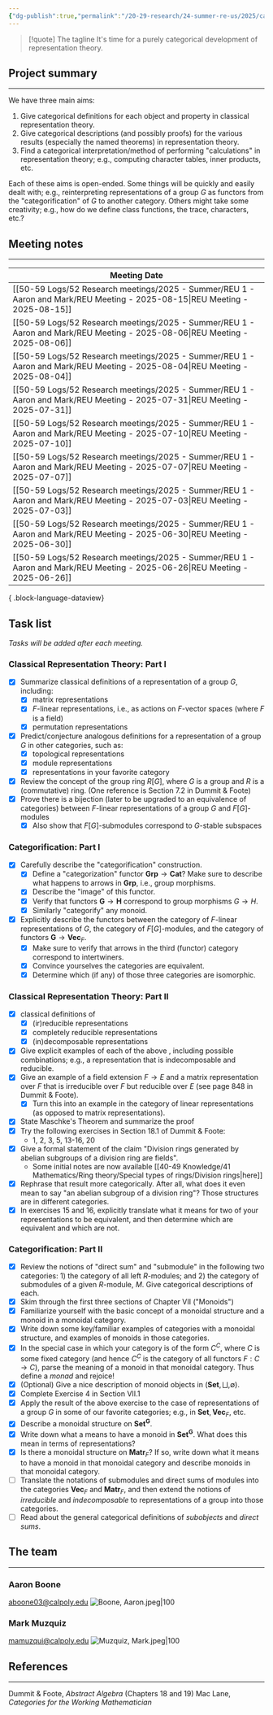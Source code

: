 ```yaml
---
{"dg-publish":true,"permalink":"/20-29-research/24-summer-re-us/2025/categorical-representation-theory/summer-reu-2025-categorical-representation-theory/","tags":["category_theory","group_theory"],"updated":"2025-08-20T08:08:06-07:00"}
---
```


> [!quote] The tagline
> It's time for a purely categorical development of representation theory.

## Project summary
---

We have three main aims:
1. Give categorical definitions for each object and property in classical representation theory.
2. Give categorical descriptions (and possibly proofs) for the various results (especially the named theorems) in representation theory.
3. Find a categorical interpretation/method of performing "calculations" in representation theory; e.g., computing character tables, inner products, etc.

Each of these aims is open-ended. Some things will be quickly and easily dealt with; e.g., reinterpreting representations of a group $G$ as functors from the "categorification" of $G$ to another category. Others might take some creativity; e.g., how do we define class functions, the trace, characters, etc.?

## Meeting notes
---

| Meeting Date                                                                                                                   |
| ------------------------------------------------------------------------------------------------------------------------------ |
| [[50-59 Logs/52 Research meetings/2025 - Summer/REU 1 - Aaron and Mark/REU Meeting - 2025-08-15\|REU Meeting - 2025-08-15]] |
| [[50-59 Logs/52 Research meetings/2025 - Summer/REU 1 - Aaron and Mark/REU Meeting - 2025-08-06\|REU Meeting - 2025-08-06]] |
| [[50-59 Logs/52 Research meetings/2025 - Summer/REU 1 - Aaron and Mark/REU Meeting - 2025-08-04\|REU Meeting - 2025-08-04]] |
| [[50-59 Logs/52 Research meetings/2025 - Summer/REU 1 - Aaron and Mark/REU Meeting - 2025-07-31\|REU Meeting - 2025-07-31]] |
| [[50-59 Logs/52 Research meetings/2025 - Summer/REU 1 - Aaron and Mark/REU Meeting - 2025-07-10\|REU Meeting - 2025-07-10]] |
| [[50-59 Logs/52 Research meetings/2025 - Summer/REU 1 - Aaron and Mark/REU Meeting - 2025-07-07\|REU Meeting - 2025-07-07]] |
| [[50-59 Logs/52 Research meetings/2025 - Summer/REU 1 - Aaron and Mark/REU Meeting - 2025-07-03\|REU Meeting - 2025-07-03]] |
| [[50-59 Logs/52 Research meetings/2025 - Summer/REU 1 - Aaron and Mark/REU Meeting - 2025-06-30\|REU Meeting - 2025-06-30]] |
| [[50-59 Logs/52 Research meetings/2025 - Summer/REU 1 - Aaron and Mark/REU Meeting - 2025-06-26\|REU Meeting - 2025-06-26]] |

{ .block-language-dataview}

## Task list

*Tasks will be added after each meeting.*
### Classical Representation Theory: Part I

- [x] Summarize classical definitions of a representation of a group $G$, including:
	- [x] matrix representations
	- [x] $F$-linear representations, i.e., as actions on $F$-vector spaces (where $F$ is a field)
	- [x] permutation representations
- [x] Predict/conjecture analogous definitions for a representation of a group $G$ in other categories, such as:
	- [x] topological representations
	- [x] module representations
	- [x] representations in your favorite category
- [x] Review the concept of the group ring $R[G]$, where $G$ is a group and $R$ is a (commutative) ring. (One reference is Section 7.2 in Dummit & Foote)
- [x] Prove there is a bijection (later to be upgraded to an equivalence of categories) between  $F$-linear representations of a group $G$ and $F[G]$-modules
	- [x] Also show that $F[G]$-submodules correspond to $G$-stable subspaces

### Categorification: Part I

 - [x] Carefully describe the "categorification" construction.
	 - [x] Define a "categorization" functor $\textbf{Grp}\to \textbf{Cat}$? Make sure to describe what happens to arrows in $\textbf{Grp}$, i.e., group morphisms.
	- [x] Describe the "image" of this functor.
	- [x] Verify that functors $\textbf{G}\to \textbf{H}$ correspond to group morphisms $G\to H$.
	- [x] Similarly "categorify" any monoid.
- [x] Explicitly describe the functors between the category of $F$-linear representations of $G$, the category of $F[G]$-modules, and the category of functors $\textbf{G} \to \textbf{Vec}_F$.
	- [x] Make sure to verify that arrows in the third (functor) category correspond to intertwiners.
	- [x] Convince yourselves the categories are equivalent.
	- [x] Determine which (if any) of those three categories are isomorphic.

### Classical Representation Theory: Part II

- [x]  classical definitions of
	- [x] (ir)reducible representations
	- [x] completely reducible representations
	- [x] (in)decomposable representations
- [x] Give explicit examples of each of the above , including possible combinations; e.g., a representation that is indecomposable and reducible.
- [x] Give an example of a field extension $F\to E$ and a matrix representation over $F$ that is irreducible over $F$ but reducible over $E$ (see page 848 in Dummit & Foote).
	- [x] Turn this into an example in the category of linear representations (as opposed to matrix representations).
- [x] State Maschke's Theorem and summarize the proof
- [x] Try the following exercises in Section 18.1 of Dummit & Foote:
	- 1, 2, 3, 5, 13-16, 20
- [x] Give a formal statement of the claim "Division rings generated by abelian subgroups of a division ring are fields".
	- Some initial notes are now available [[40-49 Knowledge/41 Mathematics/Ring theory/Special types of rings/Division rings\|here]]
- [x] Rephrase that result more categorically. After all, what does it even mean to say "an abelian subgroup of a division ring"? Those structures are in different categories.
- [x] In exercises 15 and 16, explicitly translate what it means for two of your representations to be equivalent, and then determine which are equivalent and which are not.

### Categorification: Part II

 - [x] Review the notions of "direct sum" and "submodule" in the following two categories: 1) the category of all left $R$-modules; and 2) the category of submodules of a given $R$-module, $M$. Give categorical descriptions of each.
 - [x] Skim through the first three sections of Chapter VII ("Monoids")
 - [x] Familiarize yourself with the basic concept of a monoidal structure and a monoid in a monoidal category.
 - [x] Write down some key/familiar examples of categories with a monoidal structure, and examples of monoids in those categories.
 - [x] In the special case in which your category is of the form $C^C$, where $C$ is some fixed category (and hence $C^C$ is the category of all functors $F:C\to C$), parse the meaning of a monoid in that monoidal category. Thus define a *monad* and rejoice!
 - [x] (Optional) Give a nice description of monoid objects in $(\textbf{Set},\bigsqcup, \emptyset)$.
 - [x] Complete Exercise 4 in Section VII.1
 - [x] Apply the result of the above exercise to the case of representations of a group $G$ in some of our favorite categories; e.g., in $\textbf{Set}, \textbf{Vec}_F$, etc.
 - [x] Describe a monoidal structure on $\textbf{Set}^{\textbf{G}}$.
 - [x] Write down what a means to have a monoid in $\textbf{Set}^{\textbf{G}}$. What does this mean in terms of representations?
 - [x] Is there a monoidal structure on $\textbf{Matr}_F$? If so, write down what it means to have a monoid in that monoidal category and describe monoids in that monoidal category.
 - [ ] Translate the notations of submodules and direct sums of modules into the categories $\textbf{Vec}_F$ and $\textbf{Matr}_F$, and then extend the notions of *irreducible* and *indecomposable* to representations of a group into those categories.
- [ ] Read about the general categorical definitions of *subobjects* and *direct sums*.

## The team
---
### Aaron Boone
aboone03@calpoly.edu
![Boone, Aaron.jpeg|100](/img/user/90-99%20Meta/91%20Images/Headshots/Boone,%20Aaron.jpeg)

### Mark Muzquiz
mamuzqui@calpoly.edu
![Muzquiz, Mark.jpeg|100](/img/user/90-99%20Meta/91%20Images/Headshots/Muzquiz,%20Mark.jpeg)


## References
---

Dummit & Foote, *Abstract Algebra* (Chapters 18 and 19)
Mac Lane, *Categories for the Working Mathematician*